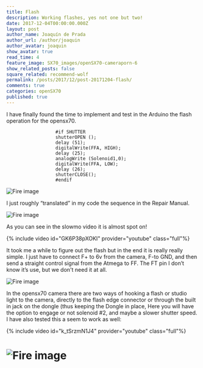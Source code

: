 ```yaml
---
title: Flash
description: Working flashes, yes not one but two!
date: 2017-12-04T00:00:00.000Z
layout: post
author_name: Joaquín de Prada
author_url: /author/joaquin
author_avatar: joaquin
show_avatar: true
read_time: 4
feature_image: SX70_images/openSX70-cameraporn-6
show_related_posts: false
square_related: recommend-wolf
permalink: /posts/2017/12/post-20171204-flash/
comments: true
categories: openSX70
published: true
---
```


I have finally found the time to implement and test in the Arduino the flash operation for the opensx70. 

~~~~
                  #if SHUTTER
                  shutterOPEN (); 
                  delay (51);
                  digitalWrite(FFA, HIGH);
                  delay (25);
                  analogWrite (Solenoid1,0);
                  digitalWrite(FFA, LOW);
                  delay (26);
                  shutterCLOSE();
                  #endif
 ~~~~

![Fire image]({{site.url}}/{{site.baseurl}}img/2017-12/2017-12-04-flash-3.jpg)

I just roughly “translated” in my code the sequence in the Repair Manual. 

![Fire image]({{site.url}}/{{site.baseurl}}img/2017-12/2017-12-04-flash-1.jpg)

As you can see in the slowmo video it is almost spot on!

{% include video id="GK6P38pXOKI" provider="youtube" class="full"%}

It took me a while to figure out the flash but in the end it is really really simple. I just have to connect F+ to 6v from the camera, F-to GND, and then send a straight control signal from the Atmega to FF. The FT pin I don’t know it’s use, but we don't need it at all.

![Fire image]({{site.url}}/{{site.baseurl}}img/2017-12/2017-12-04-flash-2.jpg)

In the opensx70 camera there are two ways of hooking a flash or studio light to the camera, directly to the flash edge connector or through the built in jack on the dongle (thus keeping the Dongle in place,  Here you will have the option to engage or not solenoid #2, and maybe a slower shutter speed. I have also tested this a seem to work as well:

{% include video id="k_tSrzmN1J4" provider="youtube" class="full"%}


# ![Fire image]({{site.url}}/{{site.baseurl}}img/201712/20171204-flash-1.jpg)
